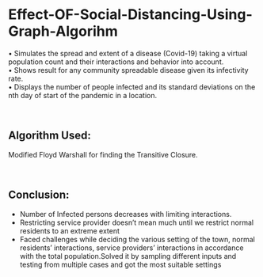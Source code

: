 <!DOCTYPE html>
<html lang="en">
  <head>
    <meta charset="UTF-8" />
    <meta http-equiv="X-UA-Compatible" content="IE=edge" />
    <meta name="viewport" content="width=device-width, initial-scale=1.0" />
  </head>
  <body>
    <h1>Effect-OF-Social-Distancing-Using-Graph-Algorihm</h1>
    <p>
      • Simulates the spread and extent of a disease (Covid-19) taking a virtual
      population count and their interactions and behavior into account.<br />
      • Shows result for any community spreadable disease given its infectivity
      rate. <br />• Displays the number of people infected and its
      standard deviations on the nth day of start of the pandemic in a location.
    </p>
    <br>
    <h2>Algorithm Used:</h2>
    <p>Modified Floyd Warshall for finding the Transitive Closure.</p>
    <br>
    <h2>Conclusion:</h2>
    <p><ul>
        <li>Number of Infected persons decreases with limiting interactions.</li>
        <li>Restricting service provider doesn’t mean much until we restrict normal residents 
            to an extreme extent
            </li>
            <li>Faced challenges while deciding the various setting of the town, normal residents’ 
                interactions, service providers’ interactions in accordance with the total 
                population.Solved it by sampling different inputs and testing from multiple cases and got the 
                most suitable settings
                </li>
    </ul></p>
  </body>
</html>
